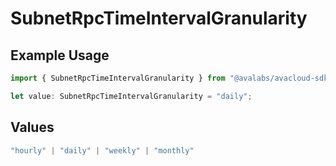# SubnetRpcTimeIntervalGranularity

## Example Usage

```typescript
import { SubnetRpcTimeIntervalGranularity } from "@avalabs/avacloud-sdk/models/components";

let value: SubnetRpcTimeIntervalGranularity = "daily";
```

## Values

```typescript
"hourly" | "daily" | "weekly" | "monthly"
```